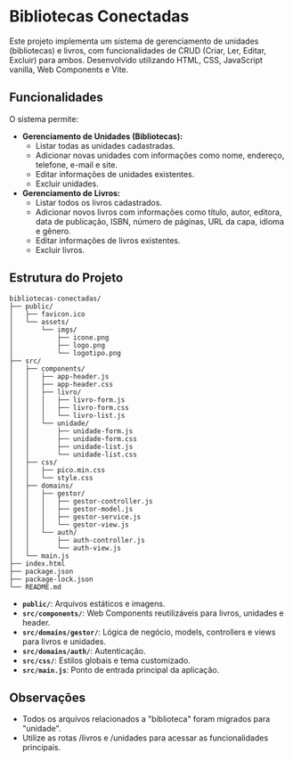 # Bibliotecas Conectadas

Este projeto implementa um sistema de gerenciamento de unidades (bibliotecas) e livros, com funcionalidades de CRUD (Criar, Ler, Editar, Excluir) para ambos. Desenvolvido utilizando HTML, CSS, JavaScript vanilla, Web Components e Vite.

## Funcionalidades

O sistema permite:

- **Gerenciamento de Unidades (Bibliotecas):**
  - Listar todas as unidades cadastradas.
  - Adicionar novas unidades com informações como nome, endereço, telefone, e-mail e site.
  - Editar informações de unidades existentes.
  - Excluir unidades.
- **Gerenciamento de Livros:**
  - Listar todos os livros cadastrados.
  - Adicionar novos livros com informações como título, autor, editora, data de publicação, ISBN, número de páginas, URL da capa, idioma e gênero.
  - Editar informações de livros existentes.
  - Excluir livros.

## Estrutura do Projeto

```
bibliotecas-conectadas/
├── public/
│   ├── favicon.ico
│   └── assets/
│       └── imgs/
│           ├── icone.png
│           ├── logo.png
│           └── logotipo.png
├── src/
│   ├── components/
│   │   ├── app-header.js
│   │   ├── app-header.css
│   │   ├── livro/
│   │   │   ├── livro-form.js
│   │   │   ├── livro-form.css
│   │   │   └── livro-list.js
│   │   └── unidade/
│   │       ├── unidade-form.js
│   │       ├── unidade-form.css
│   │       ├── unidade-list.js
│   │       └── unidade-list.css
│   ├── css/
│   │   ├── pico.min.css
│   │   └── style.css
│   ├── domains/
│   │   ├── gestor/
│   │   │   ├── gestor-controller.js
│   │   │   ├── gestor-model.js
│   │   │   ├── gestor-service.js
│   │   │   └── gestor-view.js
│   │   └── auth/
│   │       ├── auth-controller.js
│   │       └── auth-view.js
│   └── main.js
├── index.html
├── package.json
├── package-lock.json
└── README.md
```

- **`public/`**: Arquivos estáticos e imagens.
- **`src/components/`**: Web Components reutilizáveis para livros, unidades e header.
- **`src/domains/gestor/`**: Lógica de negócio, models, controllers e views para livros e unidades.
- **`src/domains/auth/`**: Autenticação.
- **`src/css/`**: Estilos globais e tema customizado.
- **`src/main.js`**: Ponto de entrada principal da aplicação.

## Observações

- Todos os arquivos relacionados a "biblioteca" foram migrados para "unidade".
- Utilize as rotas /livros e /unidades para acessar as funcionalidades principais.
